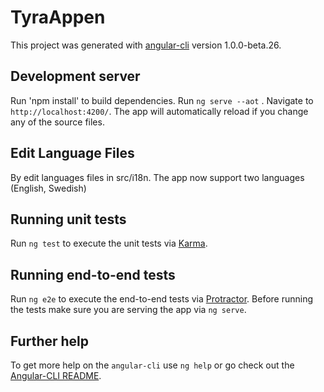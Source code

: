 # TyraAppen

This project was generated with [angular-cli](https://github.com/angular/angular-cli) version 1.0.0-beta.26.

## Development server
Run 'npm install' to build dependencies.
Run `ng serve --aot` . Navigate to `http://localhost:4200/`. The app will automatically reload if you change any of the source files.

## Edit Language Files

By edit languages files in src/i18n. The app now support two languages (English, Swedish) 

## Running unit tests

Run `ng test` to execute the unit tests via [Karma](https://karma-runner.github.io).

## Running end-to-end tests

Run `ng e2e` to execute the end-to-end tests via [Protractor](http://www.protractortest.org/).
Before running the tests make sure you are serving the app via `ng serve`.

## Further help

To get more help on the `angular-cli` use `ng help` or go check out the [Angular-CLI README](https://github.com/angular/angular-cli/blob/master/README.md).
